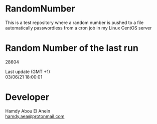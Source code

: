 # RandomNumber    
This is a test repository where a random number is pushed to a file automatically passwordless from a cron job in my Linux CentOS server    
# Random Number of the last run   
28604
      
Last update (GMT +1)    
03/06/21 18:00:01
# Developer    
Hamdy Abou El Anein   
hamdy.aea@protonmail.com
